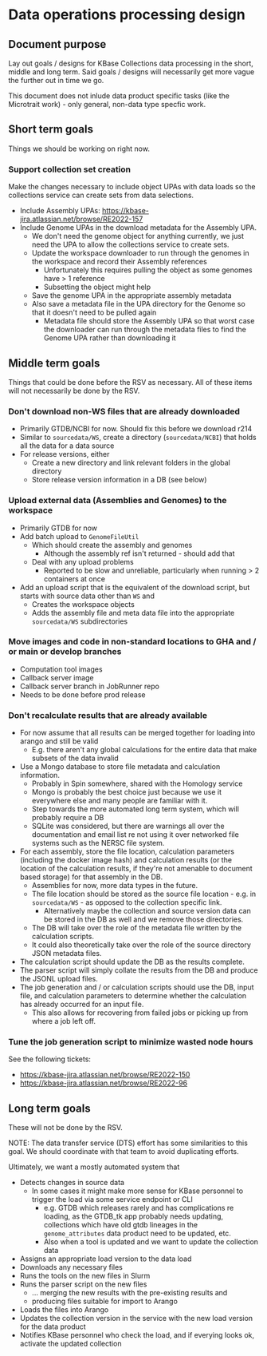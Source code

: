 # Data operations processing design

## Document purpose

Lay out goals / designs for KBase Collections data processing in the short, middle and long term.
Said goals / designs will necessarily get more vague the further out in time we go.

This document does not inlude data product specific tasks (like the Microtrait work) - only
general, non-data type specfic work.

## Short term goals

Things we should be working on right now.

### Support collection set creation

Make the changes necessary to include object UPAs with data loads so the collections service
can create sets from data selections.

* Include Assembly UPAs: https://kbase-jira.atlassian.net/browse/RE2022-157
* Include Genome UPAs in the download metadata for the Assembly UPA.
  * We don't need the genome object for anything currently, we just need the UPA to allow the
    collections service to create sets.
  * Update the workspace downloader to run through the genomes in the workspace and record their
    Assembly references
    * Unfortunately this requires pulling the object as some genomes have > 1 reference
    * Subsetting the object might help
  * Save the genome UPA in the appropriate assembly metadata
  * Also save a metadata file in the UPA directory for the Genome so that it doesn't need to be
    pulled again
    * Metadata file should store the Assembly UPA so that worst case the downloader can run through
      the metadata files to find the Genome UPA rather than downloading it

## Middle term goals

Things that could be done before the RSV as necessary. All of these items will not necessarily
be done by the RSV.

### Don't download non-WS files that are already downloaded

  * Primarily GTDB/NCBI for now. Should fix this before we download r214
  * Similar to `sourcedata/WS`, create a directory (`sourcedata/NCBI`) that holds all the data for
    a data source
  * For release versions, either
    * Create a new directory and link relevant folders in the global directory
    * Store release version information in a DB (see below)

### Upload external data (Assemblies and Genomes) to the workspace

  * Primarily GTDB for now
  * Add batch upload to `GenomeFileUtil`
    * Which should create the assembly and genomes
      * Although the assembly ref isn't returned - should add that
    * Deal with any upload problems
      * Reported to be slow and unreliable, particularly when running > 2 containers at once
  * Add an upload script that is the equivalent of the download script, but starts with source
    data other than `WS` and
    * Creates the workspace objects
    * Adds the assembly file and meta data file into the appropriate `sourcedata/WS`
      subdirectories

### Move images and code in non-standard locations to GHA and / or main or develop branches

  * Computation tool images
  * Callback server image
  * Callback server branch in JobRunner repo
  * Needs to be done before prod release

### Don't recalculate results that are already available

  * For now assume that all results can be merged together for loading into arango and still be
    valid
    * E.g. there aren't any global calculations for the entire data that make subsets of the
      data invalid
  * Use a Mongo database to store file metadata and calculation information.
    * Probably in Spin somewhere, shared with the Homology service
    * Mongo is probably the best choice just because we use it everywhere else and many people
      are familiar with it.
    * Step towards the more automated long term system, which will probably require a DB
    * SQLite was considered, but there are warnings all over the documentation and email list
      re not using it over networked file systems such as the NERSC file system.
  * For each assembly, store the file location, calculation parameters (including the docker image
    hash) and calculation results (or the location of the calculation results, if they're not
    amenable to document based storage) for that assembly in the DB.
    * Assemblies for now, more data types in the future.
    * The file location should be stored as the source file location - e.g. in `sourcedata/WS` -
      as opposed to the collection specific link.
      * Alternatively maybe the collection and source version data can be stored in the DB as well
        and we remove those directories.
    * The DB will take over the role of the metadata file written by the calculation scripts.
    * It could also theoretically take over the role of the source directory JSON metadata files.
  * The calculation script should update the DB as the results complete.
  * The parser script will simply collate the results from the DB and produce the JSONL upload
    files.
  * The job generation and / or calculation scripts should use the DB, input file, and calculation
    parameters to determine whether the calculation has already occurred for an input file.
    * This also allows for recovering from failed jobs or picking up from where a job left off.

### Tune the job generation script to minimize wasted node hours

See the following tickets:

  * https://kbase-jira.atlassian.net/browse/RE2022-150
  * https://kbase-jira.atlassian.net/browse/RE2022-96

## Long term goals

These will not be done by the RSV.

NOTE: The data transfer service (DTS) effort has some similarities to this goal. We should
coordinate with that team to avoid duplicating efforts.

Ultimately, we want a mostly automated system that

* Detects changes in source data
  * In some cases it might make more sense for KBase personnel to trigger the load via some
    service endpoint or CLI
      * e.g. GTDB which releases rarely and has complications re loading, as the GTDB_tk app
        probably needs updating, collections which have old gtdb lineages in the
        `genome_attributes` data product need to be updated, etc.
      * Also when a tool is updated and we want to update the collection data
* Assigns an appropriate load version to the data load
* Downloads any necessary files
* Runs the tools on the new files in Slurm
* Runs the parser script on the new files
  * ... merging the new results with the pre-existing results and
  * producing files suitable for import to Arango
* Loads the files into Arango
* Updates the collection version in the service with the new load version for the data product
* Notifies KBase personnel who check the load, and if everying looks ok, activate the updated
  collection

